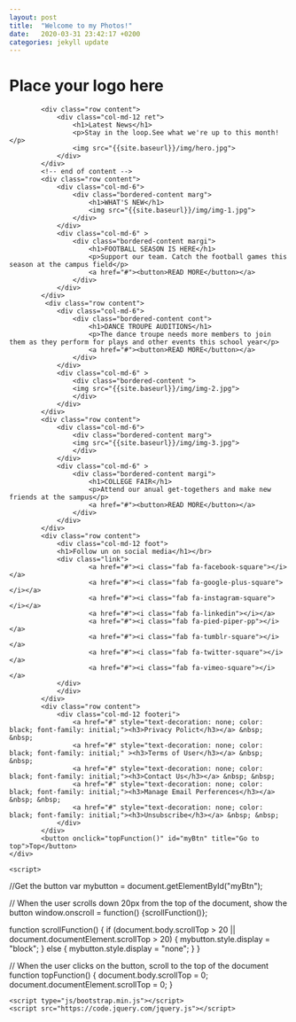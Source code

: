 ```yaml
---
layout: post
title:  "Welcome to my Photos!"
date:   2020-03-31 23:42:17 +0200
categories: jekyll update
---
```


<div class="container">
		<div class="row content">
			<div class="col-md-12 nalt">
				<h1>Place your logo here</h1>
			</div>
		</div>

            <div class="row content">
            	<div class="col-md-12 ret">
            		<h1>Latest News</h1>
            		<p>Stay in the loop.See what we're up to this month!</p>
            		<img src="{{site.baseurl}}/img/hero.jpg">
            	</div>
            </div>
            <!-- end of content -->
            <div class="row content">
            	<div class="col-md-6">
            		<div class="bordered-content marg">
            			<h1>WHAT'S NEW</h1>
            			<img src="{{site.baseurl}}/img/img-1.jpg">
            		</div>
            	</div>
            	<div class="col-md-6" >
            		<div class="bordered-content margi">
            			<h1>FOOTBALL SEASON IS HERE</h1>
            			<p>Support our team. Catch the football games this season at the campus field</p>
            			<a href="#"><button>READ MORE</button></a>
            		</div>
            	</div>
            </div>
             <div class="row content">
            	<div class="col-md-6">
            		<div class="bordered-content cont">
            			<h1>DANCE TROUPE AUDITIONS</h1>
            			<p>The dance troupe needs more members to join them as they perform for plays and other events this school year</p>
            			<a href="#"><button>READ MORE</button></a>
            		</div>
            	</div>
            	<div class="col-md-6" >
            		<div class="bordered-content ">
            		<img src="{{site.baseurl}}/img/img-2.jpg">
            		</div>
            	</div>
            </div>
            <div class="row content">
            	<div class="col-md-6">
            		<div class="bordered-content marg">
            		<img src="{{site.baseurl}}/img/img-3.jpg">
            		</div>
            	</div>
            	<div class="col-md-6" >
            		<div class="bordered-content margi">
            			<h1>COLLEGE FAIR</h1>
            			<p>Attend our anual get-togethers and make new friends at the sampus</p>
            			<a href="#"><button>READ MORE</button></a>
            		</div>
            	</div>
            </div>
            <div class="row content">
            	<div class="col-md-12 foot">
            	<h1>Follow un on social media</h1></br>
            	<div class="link">
		            	<a href="#"><i class="fab fa-facebook-square"></i></a>
		            	<a href="#"><i class="fab fa-google-plus-square"></i></a>
		            	<a href="#"><i class="fab fa-instagram-square"></i></a>
		            	<a href="#"><i class="fab fa-linkedin"></i></a>
		            	<a href="#"><i class="fab fa-pied-piper-pp"></i></a>
		            	<a href="#"><i class="fab fa-tumblr-square"></i></a>
		            	<a href="#"><i class="fab fa-twitter-square"></i></a>
		            	<a href="#"><i class="fab fa-vimeo-square"></i></a>
            	</div>
            	</div>
            </div>
            <div class="row content">
            	<div class="col-md-12 footeri">
	            	<a href="#" style="text-decoration: none; color: black; font-family: initial;"><h3>Privacy Polict</h3></a> &nbsp; &nbsp;
	            	<a href="#" style="text-decoration: none; color: black; font-family: initial;" ><h3>Terms of User</h3></a> &nbsp; &nbsp;
	            	<a href="#" style="text-decoration: none; color: black; font-family: initial;"><h3>Contact Us</h3></a> &nbsp; &nbsp;
	            	<a href="#" style="text-decoration: none; color: black; font-family: initial;"><h3>Manage Email Perferences</h3></a> &nbsp; &nbsp;
	            	<a href="#" style="text-decoration: none; color: black; font-family: initial;"><h3>Unsubscribe</h3></a> &nbsp; &nbsp;
	            </div>	
            </div>
            <button onclick="topFunction()" id="myBtn" title="Go to top">Top</button>
	</div>
  
    <script>
//Get the button
var mybutton = document.getElementById("myBtn");

// When the user scrolls down 20px from the top of the document, show the button
window.onscroll = function() {scrollFunction()};

function scrollFunction() {
  if (document.body.scrollTop > 20 || document.documentElement.scrollTop > 20) {
    mybutton.style.display = "block";
  } else {
    mybutton.style.display = "none";
  }
}

// When the user clicks on the button, scroll to the top of the document
function topFunction() {
  document.body.scrollTop = 0;
  document.documentElement.scrollTop = 0;
}
</script>

	<script type="js/bootstrap.min.js"></script>
	<script src="https://code.jquery.com/jquery.js"></script>